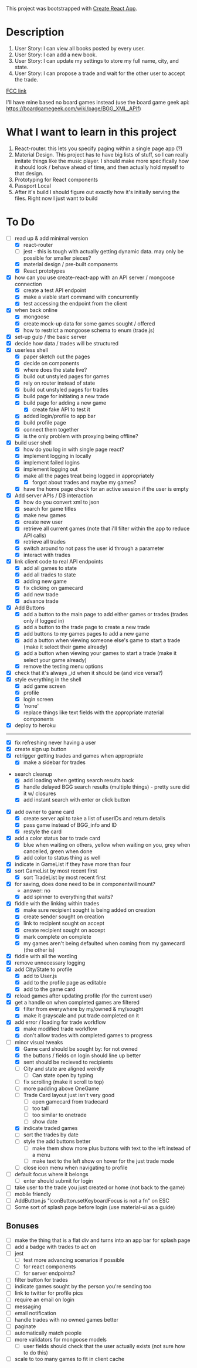 This project was bootstrapped with [Create React App](https://github.com/facebookincubator/create-react-app).

# Description
1. User Story: I can view all books posted by every user.
2. User Story: I can add a new book.
3. User Story: I can update my settings to store my full name, city, and state.
4. User Story: I can propose a trade and wait for the other user to accept the trade.

[FCC link](https://www.freecodecamp.com/challenges/manage-a-book-trading-club)

I'll have mine based no board games instead (use the board game geek api: https://boardgamegeek.com/wiki/page/BGG_XML_APIf)

# What I want to learn in this project
1. React-router.  this lets you specify paging within a single page app (?)
2. Material Design.  This project has to have big lists of stuff, so I can really imitate things like the music player.  I should make more specifically how it should look / behave ahead of time, and then actually hold myself to that design.
3. Prototyping for React components
4. Passport Local
4. After it's build I should figure out exactly how it's initially serving the files. Right now I just want to build

# To Do
- [ ] read up & add minimal version 
  - [X] react-router
  - [ ] jest - this is tough with actually getting dynamic data. may only be possible for smaller pieces?
  - [X] material design / pre-built components
  - [X] React prototypes
- [X] how can you use create-react-app with an API server / mongoose connection
  - [X] create a test API endpoint
  - [X] make a viable start command with concurrently
  - [X] test accessing the endpoint from the client
- [X] when back online
  - [X] mongoose
  - [X] create mock-up data for some games sought / offered
  - [X] how to restrict a mongoose schema to enum (trade.js)
- [X] set-up gulp / the basic server
- [X] decide how data / trades will be structured
- [X] userless shell
  - [X] paper sketch out the pages
  - [X] decide on components 
  - [X] where does the state live?
  - [X] build out unstyled pages for games
  - [X] rely on router instead of state
  - [X] build out unstyled pages for trades
  - [X] build page for initiating a new trade
  - [X] build page for adding a new game
    - [X] create fake API to test it
  - [X] added login/profile to app bar
  - [X] build profile page
  - [X] connect them together
  - [X] is the only problem with proxying being offline?
- [X] build user shell
  - [X] how do you log in with single page react?
  - [X] implement logging in locally
  - [X] implement failed logins
  - [X] implement logging out
  - [X] make all the pages treat being logged in appropriately 
    - [X] forgot about trades and maybe my games?
  - [X] have the home page check for an active session if the user is empty
- [X] Add server APIs / DB interaction
  - [X] how do you convert xml to json
  - [X] search for game titles
  - [X] make new games
  - [X] create new user
  - [X] retrieve all current games (note that i'll filter within the app to reduce API calls)
  - [X] retrieve all trades
  - [X] switch around to not pass the user id through a parameter
  - [X] interact with trades 
- [X] link client code to real API endpoints 
  - [X] add all games to state
  - [X] add all trades to state
  - [X] adding new game
  - [X] fix clicking on gamecard
  - [X] add new trade
  - [X] advance trade
- [X] Add Buttons
  - [X] add a button to the main page to add either games or trades (trades only if logged in)
  - [X] add a button to the trade page to create a new trade
  - [X] add buttons to my games pages to add a new game
  - [X] add a button when viewing someone else's game to start a trade (make it select their game already)
  - [X] add a button when viewing your games to start a trade (make it select your game already)
  - [X] remove the testing menu options
- [X] check that it's always _id when it should be (and vice versa?)
- [X] style everything in the shell
  - [X] add game screen
  - [X] profile
  - [X] login screen
  - [X] 'none'
  - [X] replace things like text fields with the appropriate material components
- [X] deploy to heroku
  
------

- [X] fix refreshing never having a user
- [X] create sign up button
- [X] retrigger getting trades and games when appropriate
  - [X] make a sidebar for trades
- search cleanup
  - [X] add loading when getting search results back
  - [X] handle delayed BGG search results (multiple things) - pretty sure did it w/ closures
  - [X] add instant search with enter or click button
- [X] add owner to game card
  - [X] create server api to take a list of userIDs and return details
  - [X] pass game instead of BGG_info and ID
  - [X] restyle the card
- [X] add a color status bar to trade card
  - [X] blue when waiting on others, yellow when waiting on you, grey when cancelled, green when done
  - [X] add color to status thing as well
- [X] indicate in GameList if they have more than four
- [X] sort GameList by most recent first
  - [X] sort TradeList by most recent first
- [X] for saving, does done need to be in componentwillmount?
    - answer: no
  - [X] add spinner to everything that waits?
- [X] fiddle with the linking within trades
  - [X] make sure recipient sought is being added on creation
  - [X] create sender sought on creation
  - [X] link to recipient sought on accept
  - [X] create recipient sought on accept
  - [X] mark complete on complete
  - [X] my games aren't being defaulted when coming from my gamecard (the other is)
- [X] fiddle with all the wording
- [X] remove unnecessary logging
- [X] add City/State to profile
  - [X] add to User.js
  - [X] add to the profile page as editable
  - [X] add to the game card
- [X] reload games after updating profile (for the current user)
- [X] get a handle on when completed games are filtered
  - [X] filter from everywhere by my/owned & my/sought
  - [X] make it grayscale and put trade completed on it
- [X] add error / loading for trade workflow
  - [X] make modified trade workflow
  - [X] don't allow trades with completed games to progress
- [ ] minor visual tweaks
  - [X] Game card should be sought by: for not owned
  - [X] the buttons / fields on login should line up better
  - [X] sent should be recieved to recipients
  - [ ] City and state are aligned weirdly
    - [ ] Can state open by typing
  - [ ] fix scrolling (make it scroll to top)
  - [ ] more padding above OneGame
  - [ ] Trade Card layout just isn't very good
    - [ ] open gamecard from tradecard
    - [ ] too tall
    - [ ] too similar to onetrade 
    - [ ] show date
  - [X] indicate traded games
  - [ ] sort the trades by date
  - [ ] style the add buttons better 
    - [ ] make them show more plus buttons with text to the left instead of a menu
    - [ ] make text to the left show on hover for the just trade mode
  - [ ] close icon menu when navigating to profile
- [ ] default focus where it belongs
  - [ ] enter should submit for login
- [ ] take user to the trade you just created or home (not back to the game)
- [ ] mobile friendly
- [ ] AddButton.js "iconButton.setKeyboardFocus is not a fn" on ESC
- [ ] Some sort of splash page before login (use material-ui as a guide)
## Bonuses
- [ ] make the thing that is a flat div and turns into an app bar for splash page
- [ ] add a badge with trades to act on
- [ ] jest
  - [ ] test more advancing scenarios if possible
  - [ ] for react components
  - [ ] for server endpoints?
- [ ] filter button for trades
- [ ] indicate games sought by the person you're sending too
- [ ] link to twitter for profile pics
- [ ] require an email on login
- [ ] messaging
- [ ] email notification
- [ ] handle trades with no owned games better
- [ ] paginate
- [ ] automatically match people
- [ ] more validators for mongoose models
  - [ ] user fields should check that the user actually exists (not sure how to do this)
- [ ] scale to too many games to fit in client cache